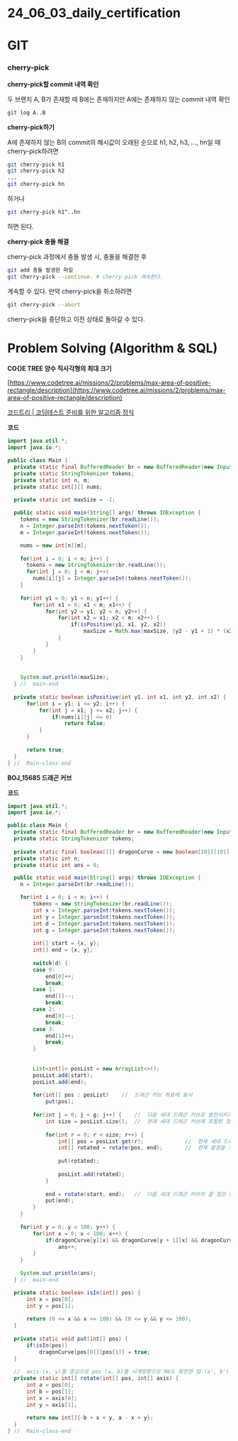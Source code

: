 # 24_06_03_daily_certification

# GIT

### **cherry-pick**

**cherry-pick할 commit 내역 확인**

두 브랜치 A, B가 존재할 때 B에는 존재하지만 A에는 존재하지 않는 commit 내역 확인

```bash
git log A..B
```

**cherry-pick하기**

A에 존재하지 않는 B의 commit의 해시값이 오래된 순으로 h1, h2, h3, …, hn일 때 cherry-pick하려면

```bash
git cherry-pick h1
git cherry-pick h2
...
git cherry-pick hn
```

하거나

```bash
git cherry-pick h1^..hn
```

하면 된다.

**cherry-pick 충돌 해결**

cherry-pick 과정에서 충돌 발생 시, 충돌을 해결한 후

```bash
git add 충돌 발생한 파일
git cherry-pick --continue. # cherry-pick 계속한다.
```

계속할 수 있다. 만약 cherry-pick을 취소하려면

```bash
git cherry-pick --abort
```

cherry-pick을 중단하고 이전 상태로 돌아갈 수 있다.

# Problem Solving (Algorithm & SQL)

**CO{)E TREE 양수 직사각형의 최대 크기**

[https://www.codetree.ai/missions/2/problems/max-area-of-positive-rectangle/description](https://www.codetree.ai/missions/2/problems/max-area-of-positive-rectangle/description)

[코드트리 | 코딩테스트 준비를 위한 알고리즘 정석](https://www.codetree.ai/missions/2/problems/max-area-of-positive-rectangle/description)

**코드** 

```java
import java.util.*;
import java.io.*;

public class Main {
  private static final BufferedReader br = new BufferedReader(new InputStreamReader(System.in));
  private static StringTokenizer tokens;
  private static int n, m;
  private static int[][] nums;
  
  private static int maxSize = -1;

  public static void main(String[] args) throws IOException {
    tokens = new StringTokenizer(br.readLine());
    n = Integer.parseInt(tokens.nextToken());
    m = Integer.parseInt(tokens.nextToken());

    nums = new int[n][m];
    
    for(int i = 0; i < n; i++) {
      tokens = new StringTokenizer(br.readLine());
      for(int j = 0; j < m; j++) 
        nums[i][j] = Integer.parseInt(tokens.nextToken());
    }
    
    for(int y1 = 0; y1 < n; y1++) {
    	for(int x1 = 0; x1 < m; x1++) {
    		for(int y2 = y1; y2 < n; y2++) {
    			for(int x2 = x1; x2 < m; x2++) {
    				if(isPositive(y1, x1, y2, x2))
    					maxSize = Math.max(maxSize, (y2 - y1 + 1) * (x2 - x1 + 1));
    			}
    		}
    	}
    }
    
    
    System.out.println(maxSize);
  } //  main-end
  
  private static boolean isPositive(int y1, int x1, int y2, int x2) {
	  for(int i = y1; i <= y2; i++) {
		  for(int j = x1; j <= x2; j++) {
			  if(nums[i][j] <= 0)
				  return false;
		  }
	  }
	  
	  return true;
  }
} //  Main-class-end
```

**BOJ_15685 드래곤 커브**

[](https://www.acmicpc.net/problem/15685)

**코드**

```java
import java.util.*;
import java.io.*;

public class Main {
  private static final BufferedReader br = new BufferedReader(new InputStreamReader(System.in));
  private static StringTokenizer tokens;
  
  private static final boolean[][] dragonCurve = new boolean[101][101];
  private static int n;
  private static int ans = 0;

  public static void main(String[] args) throws IOException {
    n = Integer.parseInt(br.readLine());

    for(int i = 0; i < n; i++) {
    	tokens = new StringTokenizer(br.readLine());
    	int x = Integer.parseInt(tokens.nextToken());
    	int y = Integer.parseInt(tokens.nextToken());
    	int d = Integer.parseInt(tokens.nextToken());
    	int g = Integer.parseInt(tokens.nextToken());
    	
    	int[] start = {x, y};
    	int[] end = {x, y};
    	
    	switch(d) {
    	case 0:
    		end[0]++;
    		break;
    	case 1:
    		end[1]--;
    		break;
    	case 2:
    		end[0]--;
    		break;
    	case 3:
    		end[1]++;
    		break;
    	}
    	
    	
    	List<int[]> posList = new ArrayList<>();
    	posList.add(start);
    	posList.add(end);
    	
    	for(int[] pos : posList)	//	드래곤 커브 좌표에 표시
    		put(pos);
    	
    	for(int j = 0; j < g; j++) {	//	다음 세대 드래곤 커브로 발전시키기
    		int size = posList.size();	//	현재 세대 드래곤 커브에 포함된 점 개수
    		
    		for(int r = 0; r < size; r++) {
    			int[] pos = posList.get(r);				//	현재 세대 드래곤 커브의 점들을
    			int[] rotated = rotate(pos, end);		//	현재 끝점을 기준으로 90도 회전시키기
    			
    			put(rotated);
    			
    			posList.add(rotated);
    		}
    	
    		end = rotate(start, end);	//	다음 세대 드래곤 커브의 끝 점은 현재 세대 시작점을 현재 세대 끝점 기준으로 90도 회전시킨 점
    		put(end);
    	}
    }
    
    for(int y = 0; y < 100; y++) {
    	for(int x = 0; x < 100; x++) {
    		if(dragonCurve[y][x] && dragonCurve[y + 1][x] && dragonCurve[y][x + 1] && dragonCurve[y + 1][x + 1])
    			ans++;
    	}
    }
    
    System.out.println(ans);
  } //  main-end

  private static boolean isIn(int[] pos) {
	  int x = pos[0];
	  int y = pos[1];
	  
	  return (0 <= x && x <= 100) && (0 <= y && y <= 100);
  }
  
  private static void put(int[] pos) {
	  if(isIn(pos))
		  dragonCurve[pos[0]][pos[1]] = true;
  }
  
  //  axis (x, y)를 중심으로 pos (a, b)를 시계방향으로 90도 회전한 점 (a', b') 반환
  private static int[] rotate(int[] pos, int[] axis) {
	  int a = pos[0];
	  int b = pos[1];
	  int x = axis[0];
	  int y = axis[1];
	  
	  return new int[]{-b + x + y, a - x + y};
  }
} //  Main-class-end
```